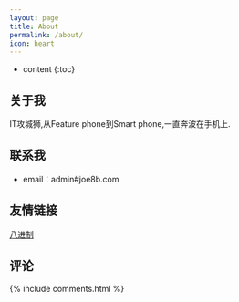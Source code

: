```yaml
---
layout: page
title: About
permalink: /about/
icon: heart
---
```


* content
{:toc}

## 关于我

IT攻城狮,从Feature phone到Smart phone,一直奔波在手机上.

## 联系我

* email：admin#joe8b.com

## 友情链接

[八进制](https://forum.eviloctal.com/index.php) 

## 评论

{% include comments.html %}


